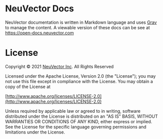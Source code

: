 # NeuVector Docs

NeuVector documentation is written in Markdown language and uses [Grav](https://getgrav.org/) to manage the content. 
A viewable version of these docs can be see at https://open-docs.neuvector.com

# License

Copyright © 2021 [NeuVector Inc](https://neuvector.com). All Rights Reserved

Licensed under the Apache License, Version 2.0 (the "License");
you may not use this file except in compliance with the License.
You may obtain a copy of the License at

[http://www.apache.org/licenses/LICENSE-2.0](http://www.apache.org/licenses/LICENSE-2.0)

Unless required by applicable law or agreed to in writing, software
distributed under the License is distributed on an "AS IS" BASIS,
WITHOUT WARRANTIES OR CONDITIONS OF ANY KIND, either express or implied.
See the License for the specific language governing permissions and
limitations under the License.
